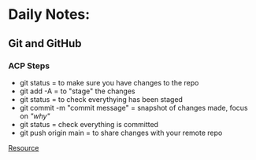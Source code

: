 # Daily Notes:
## Git and GitHub
### ACP Steps
- git status = to make sure you have changes to the repo
- git add -A = to "stage" the changes
- git status = to check everythying has been staged
- git commit -m "commit message" = snapshot of changes made, focus on *"why"*
- git status = check everything is committed
- git push origin main = to share changes with your remote repo

[Resource](https://github.com/alchemycodelab/dev-101-october-2021/blob/main/01-learning-the-tools-terminal-and-github/notes/github.md)
